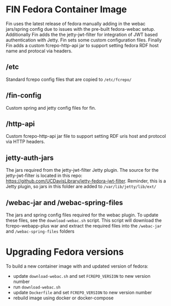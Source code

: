 # FIN Fedora Container Image

Fin uses the latest release of fedora manually adding in the webac jars/spring config due to issues with the pre-built fedora-webac setup.  Additionally Fin adds the the jetty-jwt-filter for integration of JWT based authentication with Jetty.  Fin sets some custom configuration files.  Finally Fin adds a custom fcrepo-http-api jar to support setting fedora RDF host name and protocal via headers.

## /etc

Standard fcrepo config files that are copied to `/etc/fcrepo/`

## /fin-config

Custom spring and jetty config files for fin.

## /http-api

Custom fcrepo-http-api jar file to support setting RDF uris host and protocol via HTTP headers.

## jetty-auth-jars

The jars required from the jetty-jwt-filter Jetty plugin.  The source for the jetty-jwt-filter is located in this repo: https://github.com/UCDavisLibrary/jetty-fedora-jwt-filter.  Reminder, this is a Jetty plugin, so jars in this folder are added to `/var/lib/jetty/lib/ext/`

## /webac-jar and /webac-spring-files

The jars and spring config files required for the webac plugin.  To update these files, see the `download-webac.sh` script.  This script will download the fcrepo-webapp-plus war and extract the required files into the `/webac-jar` and `/webac-spring-files` folders

# Upgrading Fedora versions

To build a new container image with and updated version of fedora:

- update `download-webac.sh` and set `FCREPO_VERSION` to new version number
- run `download-webac.sh`
- update `Dockerfile` and set `FCREPO_VERSION` to new version number
- rebuild image using docker or docker-compose